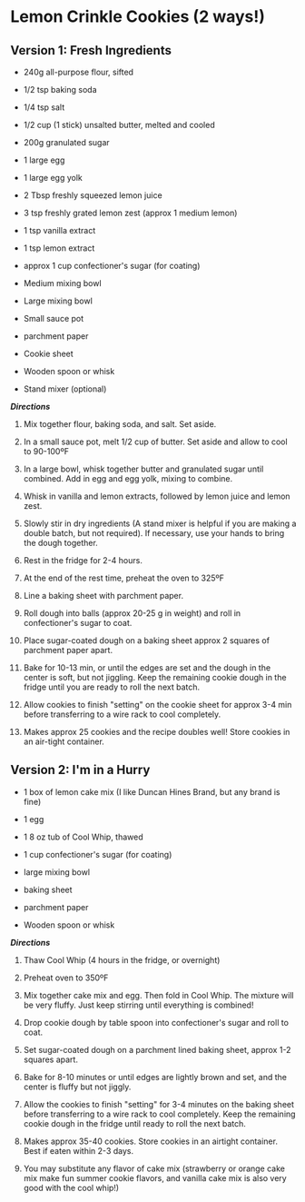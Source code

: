 Lemon Crinkle Cookies (2 ways!)
===

**Version 1: Fresh Ingredients**
----
- 240g all-purpose flour, sifted
- 1/2 tsp baking soda
- 1/4 tsp salt
- 1/2 cup (1 stick) unsalted butter, melted and cooled
- 200g granulated sugar
- 1 large egg
- 1 large egg yolk
- 2 Tbsp freshly squeezed lemon juice
- 3 tsp freshly grated lemon zest (approx 1 medium lemon)
- 1 tsp vanilla extract
- 1 tsp lemon extract
- approx 1 cup confectioner's sugar (for coating)

- Medium mixing bowl
- Large mixing bowl
- Small sauce pot
- parchment paper
- Cookie sheet
- Wooden spoon or whisk 
- Stand mixer (optional)

***Directions***

1. Mix together flour, baking soda, and salt. Set aside. 

2. In a small sauce pot, melt 1/2 cup of butter. Set aside and allow to cool to 90-100ºF

3. In a large bowl, whisk together butter and granulated sugar until combined. Add in egg and egg yolk, mixing to combine. 

4. Whisk in vanilla and lemon extracts, followed by lemon juice and lemon zest.

5. Slowly stir in dry ingredients (A stand mixer is helpful if you are making a double batch, but not required). If necessary, use your hands to bring the dough together. 

6. Rest in the fridge for 2-4 hours. 

7. At the end of the rest time, preheat the oven to 325ºF

8. Line a baking sheet with parchment paper. 

9. Roll dough into balls (approx 20-25 g in weight) and roll in confectioner's sugar to coat. 

10. Place sugar-coated dough on a baking sheet approx 2 squares of parchment paper apart.  

11. Bake for 10-13 min, or until the edges are set and the dough in the center is soft, but not jiggling. Keep the remaining cookie dough in the fridge until you are ready to roll the next batch. 

12. Allow cookies to finish "setting" on the cookie sheet for approx 3-4 min before transferring to a wire rack to cool completely. 

13. Makes approx 25 cookies and the recipe doubles well! Store cookies in an air-tight container. 


**Version 2: I'm in a Hurry**
----
- 1 box of lemon cake mix (I like Duncan Hines Brand, but any brand is fine)
- 1 egg
- 1 8 oz tub of Cool Whip, thawed
- 1 cup confectioner's sugar (for coating)

- large mixing bowl
- baking sheet
- parchment paper
- Wooden spoon or whisk 

***Directions***

1. Thaw Cool Whip (4 hours in the fridge, or overnight)

2. Preheat oven to 350ºF

3. Mix together cake mix and egg. Then fold in Cool Whip. The mixture will be very fluffy. Just keep stirring until everything is combined! 

4. Drop cookie dough by table spoon into confectioner's sugar and roll to coat. 

5. Set sugar-coated dough on a parchment lined baking sheet, approx 1-2 squares apart. 

6. Bake for 8-10 minutes or until edges are lightly brown and set, and the center is fluffy but not jiggly. 

7. Allow the cookies to finish "setting" for 3-4 minutes on the baking sheet before transferring to a wire rack to cool completely. Keep the remaining cookie dough in the fridge until ready to roll the next batch. 

8. Makes approx 35-40 cookies. Store cookies in an airtight container. Best if eaten within 2-3 days. 

9. You may substitute any flavor of cake mix (strawberry or orange cake mix make fun summer cookie flavors, and vanilla cake mix is also very good with the cool whip!) 
